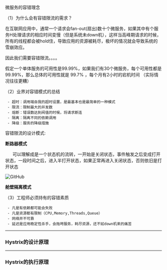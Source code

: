 微服务的容错理念

（1）为什么会有容错限流的需求？

在互联网应用中，通常一个请求会fan-out(扇出)数十个微服务，如果其中有个服务H处理请求的相应时间变慢（但是系统未down机），这样当高峰期请求的时候，所有的线程都会被hold住，导致应用的资源被耗尽，极坏的情况就会导致系统的雪崩效应。

因此我们需要容错限流。。。。

假定一个单体服务的可用性是99.99%，如果我们有30个微服务，每个可用性都是99.99%，那么总体的可用性就是 99.7% ，每个月有2小时的宕机时间 （实际情况往往更糟）


（2）业界对容错模式的总结

     - 超时：调用端自我的超时设置，是最基本也是最简单的一种模式
     - 限流：限制最大的并发数
     - 熔断：错误数达到阀值的时候，将请求断连
     - 隔离：隔离不同的依赖调用
     - 降级：服务的降级措施

 容错限流的设计模式: 
 
 <b> 断路器模式 </b>
 
&nbsp;&nbsp;&nbsp;&nbsp;&nbsp;&nbsp;可以理解成是一个状态机的流转，一开始是关闭状态，事件触发之后变成打开状态，一段时间之后，进入半打开状态，如果正常再进入关闭状态，否则依旧是打开状态
 
 ![GitHub][github3]

[github3]: http://fmn.xnpic.com/fmn082/20180920/0035/large_9Cup_e77200003ee31e83.jpg "GitHub,Social Coding" 
 
 
 <b> 舱壁隔离模式 </b>
 
 （3）工程师必须持有的容错素质  

     - 凡是有依赖都可能会失败     
     - 凡是资源都有限制（CPU,Memory,Threads,Queue）
     - 网络并不可靠
     - 延迟是应用稳定性杀手，会拖垮服务，耗尽资源，还不如down机来的痛苦

---

### Hystrix的设计原理



---

### Hystrix的执行原理
























 

    




